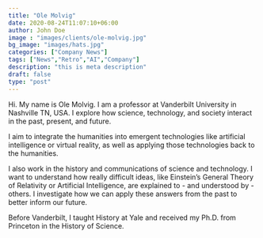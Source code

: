 ```yaml
---
title: "Ole Molvig"
date: 2020-08-24T11:07:10+06:00
author: John Doe
image : "images/clients/ole-molvig.jpg"
bg_image: "images/hats.jpg"
categories: ["Company News"]
tags: ["News","Retro","AI","Company"]
description: "this is meta description"
draft: false
type: "post"
---
```


Hi.  My name is Ole Molvig.  I am a professor at Vanderbilt University in Nashville TN, USA.  I explore how science, technology, and society interact in the past, present, and future.

I aim to integrate the humanities into emergent technologies like artificial intelligence or virtual reality, as well as applying those technologies back to the humanities.

I also work in the history and communications of science and technology.  I want to understand how really difficult ideas, like Einstein’s General Theory of Relativity or Artificial Intelligence, are explained to - and understood by - others.  I investigate how we can apply these answers from the past to better inform our future.

Before Vanderbilt, I taught History at Yale and received my Ph.D. from Princeton in the History of Science.
